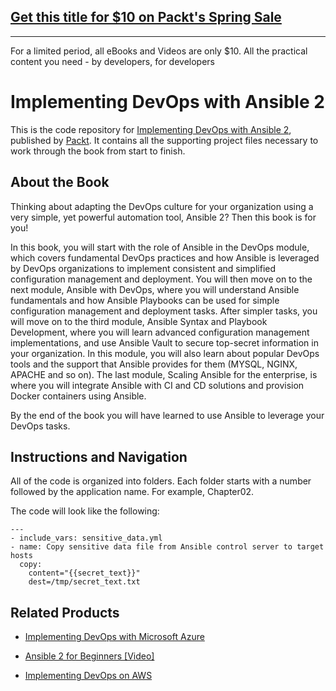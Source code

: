 ## [Get this title for $10 on Packt's Spring Sale](https://www.packt.com/B06157?utm_source=github&utm_medium=packt-github-repo&utm_campaign=spring_10_dollar_2022)
-----
For a limited period, all eBooks and Videos are only $10. All the practical content you need \- by developers, for developers

# Implementing DevOps with Ansible 2
This is the code repository for [Implementing DevOps with Ansible 2](https://www.packtpub.com/networking-and-servers/implementing-devops-ansible-2?utm_source=github&utm_medium=repository&utm_campaign=9781787120532), published by [Packt](https://www.packtpub.com/?utm_source=github). It contains all the supporting project files necessary to work through the book from start to finish.
## About the Book
Thinking about adapting the DevOps culture for your organization using a very simple, yet powerful automation tool, Ansible 2? Then this book is for you!

In this book, you will start with the role of Ansible in the DevOps module, which covers fundamental DevOps practices and how Ansible is leveraged by DevOps organizations to implement consistent and simplified configuration management and deployment. You will then move on to the next module, Ansible with DevOps, where you will understand Ansible fundamentals and how Ansible Playbooks can be used for simple configuration management and deployment tasks. After simpler tasks, you will move on to the third module, Ansible Syntax and Playbook Development, where you will learn advanced configuration management implementations, and use Ansible Vault to secure top-secret information in your organization. In this module, you will also learn about popular DevOps tools and the support that Ansible provides for them (MYSQL, NGINX, APACHE and so on). The last module, Scaling Ansible for the enterprise, is where you will integrate Ansible with CI and CD solutions and provision Docker containers using Ansible.

By the end of the book you will have learned to use Ansible to leverage your DevOps tasks.

## Instructions and Navigation
All of the code is organized into folders. Each folder starts with a number followed by the application name. For example, Chapter02.



The code will look like the following:
```
---
- include_vars: sensitive_data.yml
- name: Copy sensitive data file from Ansible control server to target hosts
  copy:
    content="{{secret_text}}"
    dest=/tmp/secret_text.txt
```



## Related Products
* [Implementing DevOps with Microsoft Azure](https://www.packtpub.com/networking-and-servers/implementing-devops-microsoft-azure?utm_source=github&utm_medium=repository&utm_campaign=9781787127029)

* [Ansible 2 for Beginners [Video]](https://www.packtpub.com/networking-and-servers/ansible-2-beginners-video?utm_source=github&utm_medium=repository&utm_campaign=9781786465719)

* [Implementing DevOps on AWS](https://www.packtpub.com/virtualization-and-cloud/implementing-devops-aws?utm_source=github&utm_medium=repository&utm_campaign=9781786460141)

